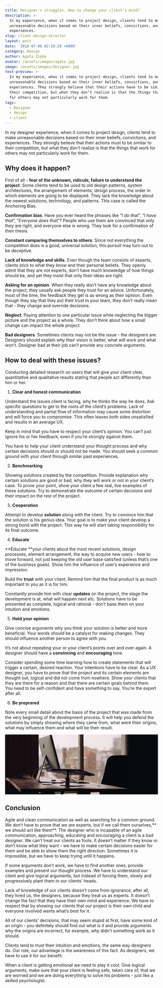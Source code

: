 ```yaml
---
title: Designer's struggles. How to change your client's mind?
description: >-
  In my experience, when it comes to project design, clients tend to make
  unreasonable decisions based on their inner beliefs, convictions, and
  experiences.
slug: client-design-director
layout: post
date: '2018-07-06 02:10:29 +0000'
category: Design
author: Agata Zięba
avatar: /assets/images/agata.jpg
image: /assets/images/designer.jpg
text-preview: >-
  In my experience, when it comes to project design, clients tend to make
  unreasonable decisions based on their inner beliefs, convictions, and
  experiences. They strongly believe that their actions have to be similar to
  their competition, but what they don’t realize is that the things that work
  for others may not particularly work for them.
tags:
  - Designer
  - design
  - client
---
```

In my designer experience, when it comes to project design, clients tend to make unreasonable decisions based on their inner beliefs, convictions, and experiences. They strongly believe that their actions must to be similar to their competition, but what they don’t realize is that the things that work for others may not particularly work for them.

## Why does it happen?

First of all - **fear of the unknown, ridicule, failure to understand the project**. Some clients tend to be used to old design patterns, system architectures, the arrangement of elements, design process, the order in which elements are going to be displayed. They lack the knowledge about the newest solutions, technology, and patterns. This case is called the Anchoring Bias.

**Confirmation bias**. Have you ever heard the phrases like “_I do that_”, “_I have that_”,  “_Everyone does that_”? People who use them are convinced that only they are right, and everyone else is wrong. They look for a confirmation of their thesis.

**Constant comparing themselves to others**. Since not everything the competition does is a good, universal solution, this pursuit may turn out to be deceptive.

**Lack of knowledge and skills.** Even though the team consists of experts, clients stick to what they know and their personal beliefs. They openly admit that they are not experts, don’t have much knowledge of how things should be, and yet they insist that only their ideas are right.

**Asking for an opinion**. When they really don’t have any knowledge about the project, they usually ask people they trust for an advice. Unfortunately, most of the time, the feedback they get is as wrong as their opinion. Even though they say that they put their trust in your team, they don’t really mean that - they change and override decisions.

**Neglect**. Paying attention to one particular issue while neglecting the bigger picture and the project as a whole. They don’t think about how a small change can impact the whole project.

**Bad designers**. Sometimes clients may not be the issue - the designers are. Designers should explain why their vision is better, what will work and what won’t. Designer bad at their job can’t provide any concrete arguments.

## How to deal with these issues?

Conducting detailed research on users that will give your client clear, quantitative and qualitative results stating that people act differently than him or her.

1. **Clear and honest communication** 

Understand the issues client is facing, why he thinks the way he does. Ask specific questions to get to the roots of the client’s problems. Lack of understanding and partial flow of information may cause some distortion and will force you to compromise. This often leaves both sides unsatisfied and results in an average UX.

Keep in mind that you have to respect your client’s opinion. You can’t just ignore his or her feedback, even if you’re strongly against them.

You have to help your client understand your thought process and why certain decisions should or should not be made. You should seek a common ground with your client through similar past experiences.

2. **Benchmarking**

Showing solutions created by the competition. Provide explanation why certain solutions are good or bad, why they will work or not in your client’s case. To prove your point, show your client a few real, live examples of these solutions. Try to demonstrate the outcome of certain decisions and their impact on the rest of the project.

3. **Cooperation**

Attempt to develop **solution** along with the client. Try to convince him that the solution is his genius idea. Your goal is to make your client develop a strong bond with the project. This way he will start taking responsibility for its final outcome.

4. **Educate**

**Educate **your clients about the most recent solutions, design processes, element arrangement, the way to acquire new users - how to move forward, not just keeping the old user base satisfied (unless that’s one of the business goals). Show him the influence of user’s experience and impression.

Build the **trust** with your client. Remind him that the final product is as much important to you as it is for him.

Constantly provide him with clear **updates** on the project, the stage the development is at, what will happen next etc. Solutions have to be presented as complete, logical and rational - don’t base them on your intuition and emotions.

5. **Hold your opinion**

Give concise arguments why you think your solution is better and more beneficial. Your words should be a catalyst for making changes. They should influence another person to agree with you.

It’s not about repeating your or your client’s points over and over again. A designer should have a **convincing** and **encouraging** tone.

Consider spending some time learning how to create statements that will trigger a certain, desired reaction. Your intentions have to be clear. As a UX designer, you have to prove that the project and its certain elements are thought out, logical and did not come from nowhere. Show your clients that they are there for a reason and that there are certain goals behind them. You need to be self-confident and have something to say. You’re the expert after all.

6. **Be preprared**

Note every small detail about the basis of the project that was made from the very beginning of the development process. It will help you defend the solutions by simply showing where they came from, what were their origins, what may influence them and what will be their result.

![designer-desk](/assets/images/designer-desk.jpg)



## Conclusion

Agile and clean communication as well as searching for a common ground. We don’t have to prove that we are experts, but if we call them ourselves,** we should act like them**. The designer who is incapable of an agile communication, approaching, educating and encouraging a client is a bad designer. We can’t treat our clients as fools. It doesn’t matter if they know or don’t know what they want - we have to make certain decisions easier for them and be able to show them the right direction. Sometimes it is impossible, but we have to keep trying until it happens.

If some arguments don’t work, we have to find another ones, provide examples and present our thought process. We have to understand our client and give logical arguments, but instead of forcing them, slowly and progressively plant them in our clients’ heads.

Lack of knowledge of our clients doesn’t come from ignorance, after all, they hired us, the designers, because they treat us as experts. It doesn’t change the fact that they have their own mind and experience. We have to respect that by showing our clients that our project is their own child and everyone involved wants what’s best for it.

All of our clients’ decisions, that may seem stupid at first, have some kind of an origin - you definitely should find out what is it and provide arguments why the origins are incorrect, for example, why didn't something work as it should.

Clients tend to trust their intuition and emotions, the same way designers do. Our role, our advantage is the awareness of this fact. As designers, we have to use it for our benefit.

When a client is getting emotional we need to play it cool. Give logical arguments, make sure that your client is feeling safe, taken care of, that we are worried and we are doing everything to solve his problems - just like a skilled psychologist.
